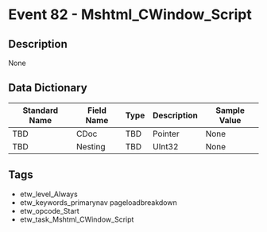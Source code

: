 # Event 82 - Mshtml_CWindow_Script

## Description
None

## Data Dictionary
|Standard Name|Field Name|Type|Description|Sample Value|
|---|---|---|---|---|
|TBD|CDoc|TBD|Pointer|None|None|
|TBD|Nesting|TBD|UInt32|None|None|

## Tags
* etw_level_Always
* etw_keywords_primarynav pageloadbreakdown
* etw_opcode_Start
* etw_task_Mshtml_CWindow_Script